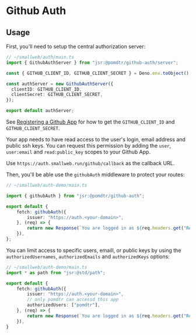 # Github Auth

## Usage

First, you'll need to setup the central authorization server:

```ts
// ~/smallweb/auth/main.ts
import { GithubAuthServer } from "jsr:@pomdtr/github-auth/server";

const { GITHUB_CLIENT_ID, GITHUB_CLIENT_SECRET } = Deno.env.toObject();

const authServer = new GithubAuthServer({
  clientID: GITHUB_CLIENT_ID,
  clientSecret: GITHUB_CLIENT_SECRET,
});

export default authServer;
```

See [Registering a Github App](https://docs.github.com/en/apps/creating-github-apps/registering-a-github-app/registering-a-github-app) for how to get the `GITHUB_CLIENT_ID` and `GITHUB_CLIENT_SECRET`.

Your app needs to have read access to the user's login, email address and public ssh keys. You can request this permission by adding the `user`, `user:email` and `read:public_key` scopes to your Github App.

Use `https://auth.smallweb.run/github/callback` as the callback URL.

Then, you'll be able use the `githubAuth` middleware to protect your routes:

```ts
// ~/smallweb/auth-demo/main.ts

import { githubAuth } from "jsr:@pomdtr/github-auth";

export default {
    fetch: githubAuth({
        issuer: "https://auth.<your-domain>",
    }, (req) => {
        return new Response(`You are logged in as ${req.headers.get("Remote-Email")}`);
    }),
};
```

You can limit access to specific users, emaill, or public keys by using the `authorizedUsernames`, `authorizedEmails` and `authorizedKeys` options:

```ts
// ~/smallweb/auth-demo/main.ts
import * as path from "jsr:@std/path";

export default {
    fetch: githubAuth({
        issuer: "https://auth.<your-domain>",
        // only pomdtr can accessd this app
        authorizedUsers: ["pomdtr"],
    }, (req) => {
        return new Response(`You are logged in as ${req.headers.get("Remote-User")}, your email is ${req.headers.get("Remote-Email")}`);
    }),
}
```
